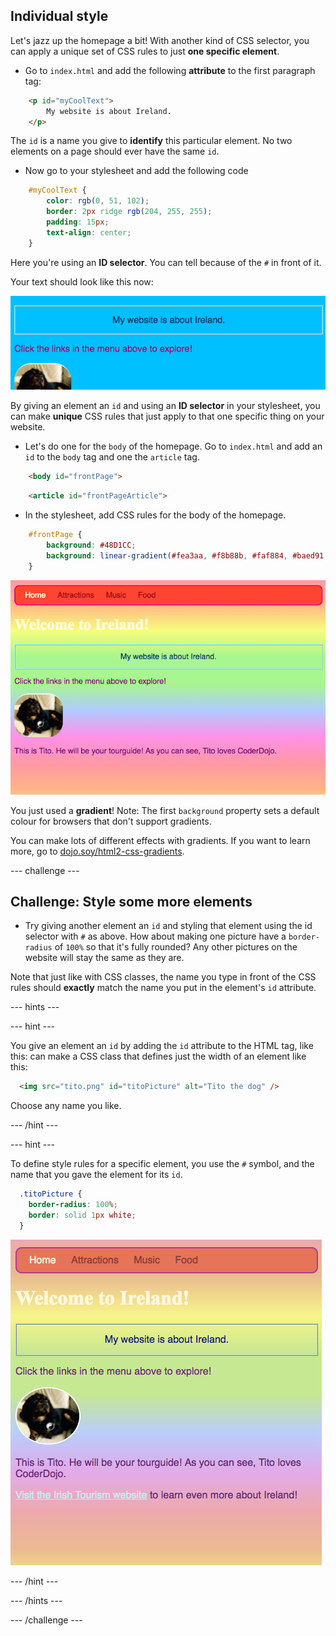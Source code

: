 ## Individual style

 Let's jazz up the homepage a bit! With another kind of CSS selector, you can apply a unique set of CSS rules to just **one specific element**.
 
+ Go to `index.html` and add the following **attribute** to the first paragraph tag:

```html
    <p id="myCoolText">
        My website is about Ireland.
    </p> 
```

The `id` is a name you give to **identify** this particular element. No two elements on a page should ever have the same `id`.

+ Now go to your stylesheet and add the following code

```css
    #myCoolText {
        color: rgb(0, 51, 102);
        border: 2px ridge rgb(204, 255, 255);
        padding: 15px;
        text-align: center;
    }
```
    
Here you're using an **ID selector**. You can tell because of the `#` in front of it.

Your text should look like this now:

![](images/paragraphIdStyle.png)

By giving an element an `id` and using an **ID selector** in your stylesheet, you can make **unique** CSS rules that just apply to that one specific thing on your website. 

+ Let's do one for the `body` of the homepage. Go to `index.html` and add an `id` to the `body` tag and one the `article` tag.

```html
    <body id="frontPage">
```

```html
    <article id="frontPageArticle">
```

+ In the stylesheet, add CSS rules for the body of the homepage.

```css
    #frontPage {
        background: #48D1CC;
        background: linear-gradient(#fea3aa, #f8b88b, #faf884, #baed91, #baed91, #b2cefe, #f2a2e8, #fea3aa);
    }
```

![Rainbow gradient background](images/frontPageIdStyles.png)
    
You just used a **gradient**! Note: The first `background` property sets a default colour for browsers that don't support gradients.

You can make lots of different effects with gradients. If you want to learn more, go to [dojo.soy/html2-css-gradients](http://dojo.soy/html2-css-gradients).


--- challenge ---

## Challenge: Style some more elements

+ Try giving another element an `id` and styling that element using the id selector with `#` as above. How about making one picture have a `border-radius` of `100%` so that it's fully rounded? Any other pictures on the website will stay the same as they are. 

Note that just like with CSS classes, the name you type in front of the CSS rules should **exactly** match the name you put in the element's `id` attribute.

--- hints ---

--- hint ---

You give an element an `id` by adding the `id` attribute to the HTML tag, like this: can make a CSS class that defines just the width of an element like this:

```html
  <img src="tito.png" id="titoPicture" alt="Tito the dog" />  		
```

Choose any name you like.

--- /hint ---

--- hint ---

To define style rules for a specific element, you use the `#` symbol, and the name that you gave the element for its `id`.

```css
  .titoPicture {
    border-radius: 100%;
    border: solid 1px white;
  }
```

![A round picture of Tito with a white border](images/frontPageStyleAll.png)

--- /hint ---

--- /hints ---


--- /challenge ---

